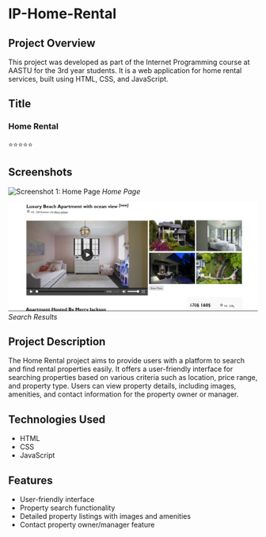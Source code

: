 # IP-Home-Rental

## Project Overview

This project was developed as part of the Internet Programming course at AASTU for the 3rd year students. It is a web application for home rental services, built using HTML, CSS, and JavaScript.

## Title

### Home Rental

⭐⭐⭐⭐⭐ 

## Screenshots

![Screenshot 1: Home Page](src/images/adar1.png)
*Home Page*

![Screenshot 2: Search Results](src/images/adar2.png)
*Search Results*

## Project Description

The Home Rental project aims to provide users with a platform to search and find rental properties easily. It offers a user-friendly interface for searching properties based on various criteria such as location, price range, and property type. Users can view property details, including images, amenities, and contact information for the property owner or manager.

## Technologies Used

- HTML
- CSS
- JavaScript

## Features

- User-friendly interface
- Property search functionality
- Detailed property listings with images and amenities
- Contact property owner/manager feature


